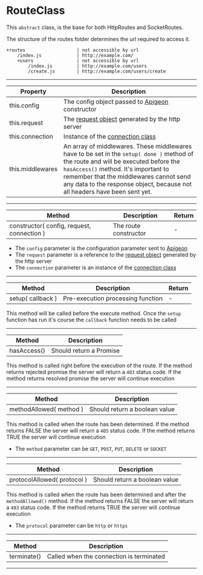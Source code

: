 # RouteClass

This `abstract` class, is the base for both HttpRoutes and SocketRoutes.

The structure of the routes folder determines the url required to access it.

```
+routes                   | not accessible by url
    /index.js             | http://example.com/
    +users                | not accessible by url
        /index.js         | http://example.com/users
        /create.js        | http://example.com/users/create
```

---

Property | Description
--- | ---
this.config | The config object passed to [Apigeon](https://github.com/vladfilipro/apigeon/blob/master/docs/apigeon.md) constructor
this.request | The [request object](https://nodejs.org/api/http.html#http_class_http_incomingmessage) generated by the http server
this.connection | Instance of the [connection class](https://github.com/vladfilipro/apigeon/blob/master/docs/connection.md)
this.middlewares | An array of middlewares. These middlewares have to be set in the `setup( done )` method of the route and will be executed before the `hasAccess()` method. It's important to remember that the middlewares cannot send any data to the response object, because not all headers have been sent yet.

---

Method | Description | Return
--- | --- | ---
constructor( config, request, connection ) | The route constructor | -

- The `config` parameter is the configuration parameter sent to [Apigeon](https://github.com/vladfilipro/apigeon/blob/master/docs/apigeon.md)
- The `request` parameter is a reference to the [request object](https://nodejs.org/api/http.html#http_class_http_incomingmessage) generated by the http server
- The `connection` parameter is an instance of the [connection class](https://github.com/vladfilipro/apigeon/blob/master/docs/connection.md)

---

Method | Description | Return
--- | --- | ---
setup( callback ) | Pre-execution processing function | -

This method will be called before the execute method. Once the `setup` function has run it's course the `callback` function needs to be called

---

Method | Description
--- | ---
hasAccess() |  Should return a Promise

This method is called right before the execution of the route.
If the method returns rejected promise the server will return a `403` status code.
If the method returns resolved promise the server will continue execution

---

Method | Description
--- | ---
methodAllowed( method ) |  Should return a boolean value

This method is called when the route has been determined.
If the method returns FALSE the server will return a `405` status code.
If the method returns TRUE the server will continue execution

- The `method` parameter can be `GET`, `POST`, `PUT`, `DELETE` or `SOCKET`

---

Method | Description
--- | ---
protocolAllowed( protocol ) |  Should return a boolean value

This method is called when the route has been determined and after the `methodAllowed()` method.
If the method returns FALSE the server will return a `403` status code.
If the method returns TRUE the server will continue execution

- The `protocol` parameter can be `http` or `https`

---

Method | Description
--- | ---
terminate() |  Called when the connection is terminated

---
